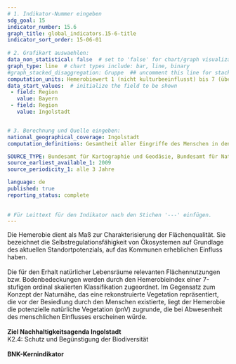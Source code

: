 ```yaml
---
# 1. Indikator-Nummer eingeben 
sdg_goal: 15 
indicator_number: 15.6
graph_title: global_indicators.15-6-title
indicator_sort_order: 15-06-01
 
# 2. Grafikart auswaehlen: 
data_non_statistical: false  # set to 'false' for chart/graph visualization 
graph_type: line  # chart types include: bar, line, binary 
#graph_stacked_disaggregation: Gruppe  ## uncomment this line for stacked bars. eplace 'Geschlecht' with the field of aggregation. 
computation_units: Hemerobiewert 1 (nicht kulturbeeinflusst) bis 7 (übermäßig stark kulturbeeinflusst)
data_start_values:  # initialize the field to be shown  
 - field: Region 
   value: Bayern
 - field: Region
   value: Ingolstadt


# 3. Berechnung und Quelle eingeben: 
national_geographical_coverage: Ingolstadt
computation_definitions: Gesamtheit aller Eingriffe des Menschen in den Naturhaushalt (Hemerobieindex)

SOURCE_TYPE: Bundesamt für Kartographie und Geodäsie, Bundesamt für Naturschutz, <a href="https://monitor.ioer.de/?rid=4649">Leibniz-Institut für Ökologische Raumentwicklung</a># data source  
source_earliest_available_1: 2009
source_periodicity_1: alle 3 Jahre

language: de   
published: true 
reporting_status: complete
 
 
# Für Leittext für den Indikator nach den Stichen '---' einfügen. 
---
```

Die Hemerobie dient als Maß zur Charakterisierung der Flächenqualität. Sie bezeichnet die Selbstregulationsfähigkeit von Ökosystemen auf Grundlage des aktuellen Standortpotenzials, auf das Kommunen erheblichen
Einfluss haben.<br>
<br>
Die für den Erhalt natürlicher Lebensräume relevanten Flächennutzungen bzw. Bodenbedeckungen werden durch den Hemerobieindex einer 7-stufigen ordinal skalierten
Klassifikation zugeordnet. Im Gegensatz zum Konzept der Naturnähe, das eine rekonstruierte Vegetation repräsentiert, die vor der Besiedlung durch den Menschen existierte, liegt
der Hemerobie die potenzielle natürliche Vegetation (pnV) zugrunde, die bei Abwesenheit des menschlichen Einflusses erscheinen würde.<br>
<br>
<b>Ziel Nachhaltigkeitsagenda Ingolstadt</b><br>
K2.4: Schutz und Begünstigung der Biodiversität<br>
<br>
<b>BNK-Kernindikator</b>

